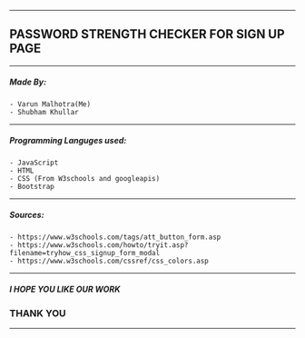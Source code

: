 ***
## PASSWORD STRENGTH CHECKER FOR SIGN UP PAGE		      
***
##### Made By:

    - Varun Malhotra(Me)
    - Shubham Khullar
***
##### Programming Languges used:

    - JavaScript
    - HTML
    - CSS (From W3schools and googleapis)
    - Bootstrap
***
##### Sources: 

    - https://www.w3schools.com/tags/att_button_form.asp
    - https://www.w3schools.com/howto/tryit.asp?filename=tryhow_css_signup_form_modal
    - https://www.w3schools.com/cssref/css_colors.asp 


***
##### I HOPE YOU LIKE OUR WORK

### THANK YOU
***

